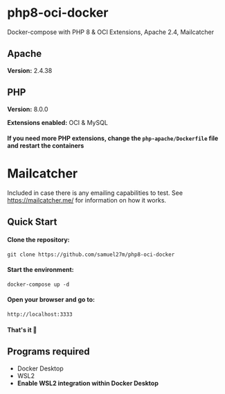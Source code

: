 # php8-oci-docker
Docker-compose with PHP 8 &amp; OCI Extensions, Apache 2.4, Mailcatcher

## Apache
**Version:** 2.4.38

## PHP
**Version:** 8.0.0

**Extensions enabled:** OCI & MySQL
#### If you need more PHP extensions, change the `php-apache/Dockerfile` file and restart the containers

# Mailcatcher
Included in case there is any emailing capabilities to test. See https://mailcatcher.me/ for information on how it works.


## Quick Start

#### Clone the repository:
`git clone https://github.com/samuel27m/php8-oci-docker`

#### Start the environment:
`docker-compose up -d`

#### Open your browser and go to:
`http://localhost:3333`

#### That's it 🎉

## Programs required

- Docker Desktop
- WSL2 
- **Enable WSL2 integration within Docker Desktop**
